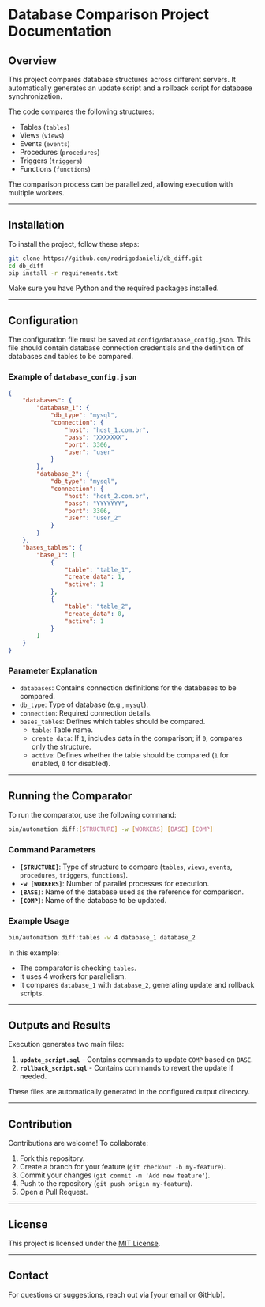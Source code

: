 # Database Comparison Project Documentation

## Overview

This project compares database structures across different servers. It automatically generates an update script and a rollback script for database synchronization.

The code compares the following structures:

- Tables (`tables`)
- Views (`views`)
- Events (`events`)
- Procedures (`procedures`)
- Triggers (`triggers`)
- Functions (`functions`)

The comparison process can be parallelized, allowing execution with multiple workers.

---

## Installation

To install the project, follow these steps:

```sh
git clone https://github.com/rodrigodanieli/db_diff.git
cd db_diff
pip install -r requirements.txt
```

Make sure you have Python and the required packages installed.

---

## Configuration

The configuration file must be saved at `config/database_config.json`. This file should contain database connection credentials and the definition of databases and tables to be compared.

### Example of `database_config.json`

```json
{
    "databases": {
        "database_1": {
            "db_type": "mysql",
            "connection": {
                "host": "host_1.com.br",
                "pass": "XXXXXXX",
                "port": 3306,
                "user": "user"
            }
        },
        "database_2": {
            "db_type": "mysql",
            "connection": {
                "host": "host_2.com.br",
                "pass": "YYYYYYY",
                "port": 3306,
                "user": "user_2"
            }
        }
    },
    "bases_tables": {
        "base_1": [
            {
                "table": "table_1",
                "create_data": 1,
                "active": 1
            },
            {
                "table": "table_2",
                "create_data": 0,
                "active": 1
            }
        ]
    }
}
```

### Parameter Explanation

- `databases`: Contains connection definitions for the databases to be compared.
- `db_type`: Type of database (e.g., `mysql`).
- `connection`: Required connection details.
- `bases_tables`: Defines which tables should be compared.
  - `table`: Table name.
  - `create_data`: If `1`, includes data in the comparison; if `0`, compares only the structure.
  - `active`: Defines whether the table should be compared (`1` for enabled, `0` for disabled).

---

## Running the Comparator

To run the comparator, use the following command:

```sh
bin/automation diff:[STRUCTURE] -w [WORKERS] [BASE] [COMP]
```

### Command Parameters

- **`[STRUCTURE]`**: Type of structure to compare (`tables`, `views`, `events`, `procedures`, `triggers`, `functions`).
- **`-w [WORKERS]`**: Number of parallel processes for execution.
- **`[BASE]`**: Name of the database used as the reference for comparison.
- **`[COMP]`**: Name of the database to be updated.

### Example Usage

```sh
bin/automation diff:tables -w 4 database_1 database_2
```

In this example:

- The comparator is checking `tables`.
- It uses 4 workers for parallelism.
- It compares `database_1` with `database_2`, generating update and rollback scripts.

---

## Outputs and Results

Execution generates two main files:

1. **`update_script.sql`** - Contains commands to update `COMP` based on `BASE`.
2. **`rollback_script.sql`** - Contains commands to revert the update if needed.

These files are automatically generated in the configured output directory.

---

## Contribution

Contributions are welcome! To collaborate:

1. Fork this repository.
2. Create a branch for your feature (`git checkout -b my-feature`).
3. Commit your changes (`git commit -m 'Add new feature'`).
4. Push to the repository (`git push origin my-feature`).
5. Open a Pull Request.

---

## License

This project is licensed under the [MIT License](LICENSE).

---

## Contact

For questions or suggestions, reach out via [your email or GitHub].

